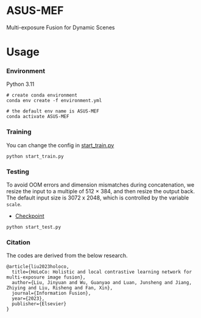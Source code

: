 # ASUS-MEF
Multi-exposure Fusion for Dynamic Scenes
# Usage

### Environment
Python 3.11
```shell
# create conda environment
conda env create -f environment.yml

# the default env name is ASUS-MEF
conda activate ASUS-MEF
```

### Training
You can change the config in [start_train.py](./start_train.py)
```
python start_train.py
```
### Testing
To avoid OOM errors and dimension mismatches during concatenation, we resize the input to a multiple of 512 × 384, and then resize the output back.
The default input size is 3072 x 2048, which is controlled by the variable `scale`.
 - [Checkpoint](https://drive.google.com/drive/folders/1sKH9u8KoFyrwmffNqiVr4oRw5-coCuB3?usp=drive_link)
```
python start_test.py
```

### Citation
The codes are derived from the below research.
```
@article{liu2023holoco,
  title={HoLoCo: Holistic and local contrastive learning network for multi-exposure image fusion},
  author={Liu, Jinyuan and Wu, Guanyao and Luan, Junsheng and Jiang, Zhiying and Liu, Risheng and Fan, Xin},
  journal={Information Fusion},
  year={2023},
  publisher={Elsevier}
}
```